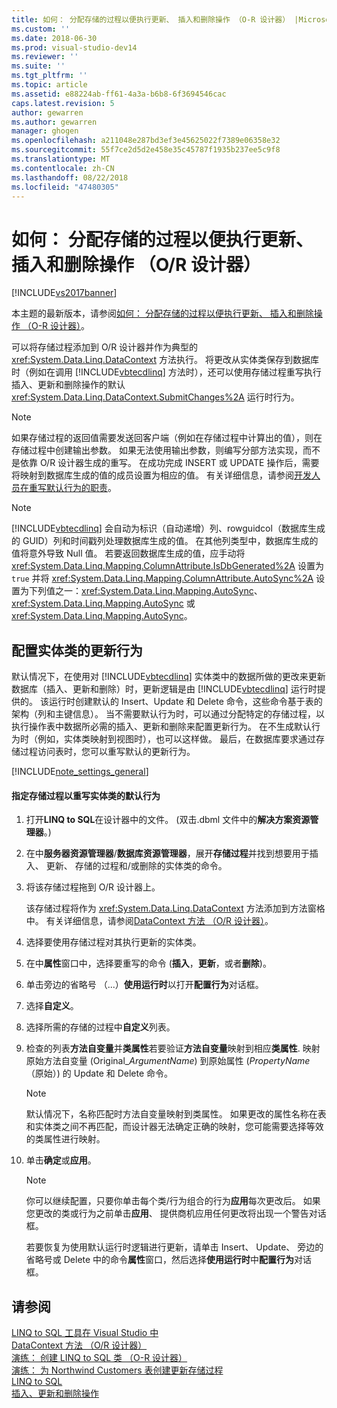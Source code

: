 ```yaml
---
title: 如何： 分配存储的过程以便执行更新、 插入和删除操作 （O-R 设计器） |Microsoft Docs
ms.custom: ''
ms.date: 2018-06-30
ms.prod: visual-studio-dev14
ms.reviewer: ''
ms.suite: ''
ms.tgt_pltfrm: ''
ms.topic: article
ms.assetid: e88224ab-ff61-4a3a-b6b8-6f3694546cac
caps.latest.revision: 5
author: gewarren
ms.author: gewarren
manager: ghogen
ms.openlocfilehash: a211048e287bd3ef3e45625022f7389e06358e32
ms.sourcegitcommit: 55f7ce2d5d2e458e35c45787f1935b237ee5c9f8
ms.translationtype: MT
ms.contentlocale: zh-CN
ms.lasthandoff: 08/22/2018
ms.locfileid: "47480305"
---
```

# <a name="how-to-assign-stored-procedures-to-perform-updates-inserts-and-deletes-or-designer"></a>如何： 分配存储的过程以便执行更新、 插入和删除操作 （O/R 设计器）
[!INCLUDE[vs2017banner](../includes/vs2017banner.md)]

本主题的最新版本，请参阅[如何： 分配存储的过程以便执行更新、 插入和删除操作 （O-R 设计器）](https://docs.microsoft.com/visualstudio/data-tools/how-to-assign-stored-procedures-to-perform-updates-inserts-and-deletes-o-r-designer)。  
  
  
可以将存储过程添加到 O/R 设计器并作为典型的 <xref:System.Data.Linq.DataContext> 方法执行。 将更改从实体类保存到数据库时（例如在调用 [!INCLUDE[vbtecdlinq](../includes/vbtecdlinq-md.md)] 方法时），还可以使用存储过程重写执行插入、更新和删除操作的默认 <xref:System.Data.Linq.DataContext.SubmitChanges%2A> 运行时行为。  
  
> [!NOTE]
>  如果存储过程的返回值需要发送回客户端（例如在存储过程中计算出的值），则在存储过程中创建输出参数。 如果无法使用输出参数，则编写分部方法实现，而不是依靠 O/R 设计器生成的重写。 在成功完成 INSERT 或 UPDATE 操作后，需要将映射到数据库生成的值的成员设置为相应的值。 有关详细信息，请参阅[开发人员在重写默认行为的职责](http://msdn.microsoft.com/library/c6909ddd-e053-46a8-980c-0e12a9797be1)。  
  
> [!NOTE]
>  [!INCLUDE[vbtecdlinq](../includes/vbtecdlinq-md.md)] 会自动为标识（自动递增）列、rowguidcol（数据库生成的 GUID）列和时间戳列处理数据库生成的值。 在其他列类型中，数据库生成的值将意外导致 Null 值。 若要返回数据库生成的值，应手动将 <xref:System.Data.Linq.Mapping.ColumnAttribute.IsDbGenerated%2A> 设置为 `true` 并将 <xref:System.Data.Linq.Mapping.ColumnAttribute.AutoSync%2A> 设置为下列值之一：<xref:System.Data.Linq.Mapping.AutoSync>、<xref:System.Data.Linq.Mapping.AutoSync> 或 <xref:System.Data.Linq.Mapping.AutoSync>。  
  
## <a name="configuring-the-update-behavior-of-an-entity-class"></a>配置实体类的更新行为  
 默认情况下，在使用对 [!INCLUDE[vbtecdlinq](../includes/vbtecdlinq-md.md)] 实体类中的数据所做的更改来更新数据库（插入、更新和删除）时，更新逻辑是由 [!INCLUDE[vbtecdlinq](../includes/vbtecdlinq-md.md)] 运行时提供的。 该运行时创建默认的 Insert、Update 和 Delete 命令，这些命令基于表的架构（列和主键信息）。 当不需要默认行为时，可以通过分配特定的存储过程，以执行操作表中数据所必需的插入、更新和删除来配置更新行为。 在不生成默认行为时（例如，实体类映射到视图时），也可以这样做。 最后，在数据库要求通过存储过程访问表时，您可以重写默认的更新行为。  
  
 [!INCLUDE[note_settings_general](../includes/note-settings-general-md.md)]  
  
#### <a name="to-assign-stored-procedures-to-override-the-default-behavior-of-an-entity-class"></a>指定存储过程以重写实体类的默认行为  
  
1.  打开**LINQ to SQL**在设计器中的文件。 (双击.dbml 文件中的**解决方案资源管理器**。)  
  
2.  在中**服务器资源管理器**/**数据库资源管理器**，展开**存储过程**并找到想要用于插入、 更新、 存储的过程和/或删除的实体类的命令。  
  
3.  将该存储过程拖到 O/R 设计器上。  
  
     该存储过程将作为 <xref:System.Data.Linq.DataContext> 方法添加到方法窗格中。 有关详细信息，请参阅[DataContext 方法 （O/R 设计器）](../data-tools/datacontext-methods-o-r-designer.md)。  
  
4.  选择要使用存储过程对其执行更新的实体类。  
  
5.  在中**属性**窗口中，选择要重写的命令 (**插入**，**更新**，或者**删除**)。  
  
6.  单击旁边的省略号 （...）**使用运行时**以打开**配置行为**对话框。  
  
7.  选择**自定义**。  
  
8.  选择所需的存储的过程中**自定义**列表。  
  
9. 检查的列表**方法自变量**并**类属性**若要验证**方法自变量**映射到相应**类属性**. 映射原始方法自变量 (Original_*ArgumentName*) 到原始属性 (*PropertyName* （原始）) 的 Update 和 Delete 命令。  
  
    > [!NOTE]
    >  默认情况下，名称匹配时方法自变量映射到类属性。 如果更改的属性名称在表和实体类之间不再匹配，而设计器无法确定正确的映射，您可能需要选择等效的类属性进行映射。  
  
10. 单击**确定**或**应用**。  
  
    > [!NOTE]
    >  你可以继续配置，只要你单击每个类/行为组合的行为**应用**每次更改后。 如果您更改的类或行为之前单击**应用**、 提供商机应用任何更改将出现一个警告对话框。  
  
     若要恢复为使用默认运行时逻辑进行更新，请单击 Insert、 Update、 旁边的省略号或 Delete 中的命令**属性**窗口，然后选择**使用运行时**中**配置行为**对话框。  
  
## <a name="see-also"></a>请参阅  
 [LINQ to SQL 工具在 Visual Studio 中](../data-tools/linq-to-sql-tools-in-visual-studio2.md)   
 [DataContext 方法 （O/R 设计器）](../data-tools/datacontext-methods-o-r-designer.md)   
 [演练： 创建 LINQ to SQL 类 （O-R 设计器）](http://msdn.microsoft.com/library/35aad4a4-2e8a-46e2-ae09-5fbfd333c233)   
 [演练： 为 Northwind Customers 表创建更新存储过程](../data-tools/walkthrough-creating-update-stored-procedures-for-the-northwind-customers-table.md)   
 [LINQ to SQL](http://msdn.microsoft.com/library/73d13345-eece-471a-af40-4cc7a2f11655)   
 [插入、更新和删除操作](http://msdn.microsoft.com/library/26a43a4f-83c9-4732-806d-bb23aad0ff6b)

